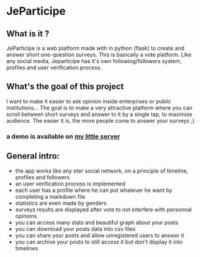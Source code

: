 # JeParticipe


## What is it ?
JeParticipe is a web platform made with in python (flask) to create and answer short one-question surveys.
This is basically a vote platform.
Like any social media, Jeparticipe has it's own following/followers system, profiles and user verification process.

## What's the goal of this project
I want to make it easier to ask opinion inside enterprises or public institutions...
The goal is to make a very attractive platform where you can scroll between short surveys and answer to it by a single tap, to maximize audience. The easier it is, the more people come to answer your surveys ;) 


### a demo is available on [my little server](https://jeparticipe.tk)


## General intro:

- the app works like any oter social network, on a principle of timeline, profiles and followers
- an user verification process is implemented
- each user has a profile where he can put whatever he want by completing a markdown file
- statistics are even made by genders
- surveys results are displayed after vote to not interfere with personnal opinions
- you can access many stats and beautiful graph about your posts
- you can download your posts data into csv files
- you can share your posts and allow unregistered users to answer it
- you can archive your posts to still access it but don't display it into timelines